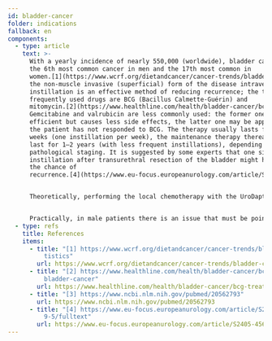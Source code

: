 ```yaml
---
id: bladder-cancer
folder: indications
fallback: en
components:
  - type: article
    text: >-
      With a yearly incidence of nearly 550,000 (worldwide), bladder cancer is
      the 6th most common cancer in men and the 17th most common in
      women.[1](https://www.wcrf.org/dietandcancer/cancer-trends/bladder-cancer-statistics) In
      the non-muscle invasive (superficial) form of the disease intravesical
      instillation is an effective method of reducing recurrence; the two most
      frequently used drugs are BCG (Bacillus Calmette-Guérin) and
      mitomycin.[2](https://www.healthline.com/health/bladder-cancer/bcg-treatment-for-bladder-cancer),[3](https://www.ncbi.nlm.nih.gov/pubmed/20562793).
      Gemcitabine and valrubicin are less commonly used: the former one is less
      efficient but causes less side effects, the latter one may be applied if
      the patient has not responded to BCG. The therapy usually lasts for six
      weeks (one instillation per week), the maintenance therapy thereafter may
      last for 1–2 years (with less frequent instillations), depending on the
      pathological staging. It is suggested by some experts that one single
      instillation after transurethral resection of the bladder might help lower
      the chance of
      recurrence.[4](https://www.eu-focus.europeanurology.com/article/S2405-4569(18)30189-5/fulltext)


      Theoretically, performing the local chemotherapy with the UroDapter® would be beneficial because the drug would affect the urethra, too, where neoimplantation of tumorous cells could occur. Further clinical trials are needed to certificate this indication.


      Practically, in male patients there is an issue that must be pointed out. In case the urethral pressure is high, the drug may enter the spermatic cord and reach the gonads, too. To assess the risks and the precise effect of the chemotherapeutic drugs on the gonads further research is needed. On the other hand, UroDapter® may be used in  women: because of their different anatomy similar issues shall not emerge.
  - type: refs
    title: References
    items:
      - title: "[1] https://www.wcrf.org/dietandcancer/cancer-trends/bladder-cancer-sta\
          tistics"
        url: https://www.wcrf.org/dietandcancer/cancer-trends/bladder-cancer-statistics
      - title: "[2] https://www.healthline.com/health/bladder-cancer/bcg-treatment-for-\
          bladder-cancer"
        url: https://www.healthline.com/health/bladder-cancer/bcg-treatment-for-bladder-cancer
      - title: "[3] https://www.ncbi.nlm.nih.gov/pubmed/20562793"
        url: https://www.ncbi.nlm.nih.gov/pubmed/20562793
      - title: "[4] https://www.eu-focus.europeanurology.com/article/S2405-4569(18)3018\
          9-5/fulltext"
        url: https://www.eu-focus.europeanurology.com/article/S2405-4569(18)30189-5/fulltext
---
```


